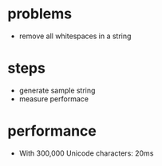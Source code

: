 # problems
- remove all whitespaces in a string
# steps
- generate sample string
- measure performace
# performance
- With 300,000 Unicode characters: 20ms